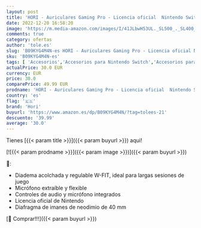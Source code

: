 ```yaml
---
layout: post
title: 'HORI - Auriculares Gaming Pro - Licencia oficial  Nintendo Switch '
date: 2022-12-20 16:58:20
image: 'https://m.media-amazon.com/images/I/41JLbwH53UL._SL500_._SL400_.jpg'
comments: true
category: ofertas
author: 'tole.es'
slug: 'B09KYG4M4N-es HORI - Auriculares Gaming Pro - Licencia oficial Nintendo...'
sku: 'B09KYG4M4N-es'
tags: [ 'Accesorios','Accesorios para Nintendo Switch','Accesorios para tarjetas de memoria de ordenadores','Auriculares gaming para Nintendo Switch','Hardware y juegos para Nintendo Switch','Informática','Lectores de tarjetas de memoria externos','Videojuegos','hori','nintendo','🇪🇸', ]
actualPrice: 30.0 EUR
currency: EUR
price: 30.0
comparePrice: 49.99 EUR
prodname: 'HORI - Auriculares Gaming Pro - Licencia oficial  Nintendo Switch '
country: 'es'
flag: '🇪🇸'
brand: 'Hori'
buyurl: 'https://www.amazon.es/dp/B09KYG4M4N/?tag=tolees-21'
descuento: '39.99'
average: '30.0'
---
```


Tienes [{{< param title >}}]({{< param buyurl >}}) aqui!

[![{{< param prodname >}}]({{< param image >}})]({{< param buyurl >}})

🔎:

- Diadema acolchada y regulable W-FIT, ideal para largas sesiones de juego
- Micrófono extraíble y flexible
- Controles de audio y micrófono integrados
- Licencia oficial de Nintendo
- Diafragma de imanes de neodimio de 40 mm

[🛒 Comprar!!!]({{< param buyurl >}})
